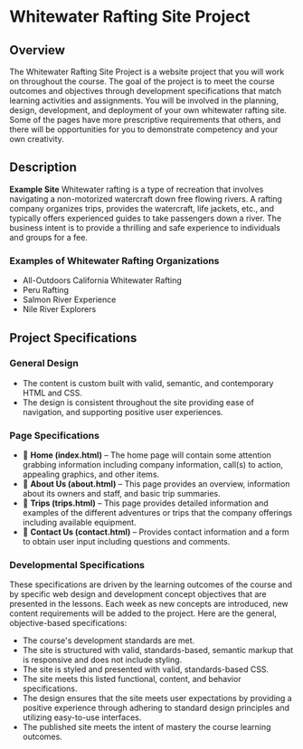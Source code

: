 # Whitewater Rafting Site Project

## Overview

The Whitewater Rafting Site Project is a website project that you will work on throughout the course. The goal of the project is to meet the course outcomes and objectives through development specifications that match learning activities and assignments. You will be involved in the planning, design, development, and deployment of your own whitewater rafting site. Some of the pages have more prescriptive requirements that others, and there will be opportunities for you to demonstrate competency and your own creativity.

## Description

**Example Site**
Whitewater rafting is a type of recreation that involves navigating a non-motorized watercraft down free flowing rivers. A rafting company organizes trips, provides the watercraft, life jackets, etc., and typically offers experienced guides to take passengers down a river. The business intent is to provide a thrilling and safe experience to individuals and groups for a fee.

### Examples of Whitewater Rafting Organizations

-   All-Outdoors California Whitewater Rafting
-   Peru Rafting
-   Salmon River Experience
-   Nile River Explorers

## Project Specifications

### General Design

-   The content is custom built with valid, semantic, and contemporary HTML and CSS.
-   The design is consistent throughout the site providing ease of navigation, and supporting positive user experiences.

### Page Specifications

-   📄 **Home (index.html)** – The home page will contain some attention grabbing information including company information, call(s) to action, appealing graphics, and other items.
-   📄 **About Us (about.html)** – This page provides an overview, information about its owners and staff, and basic trip summaries.
-   📄 **Trips (trips.html)** – This page provides detailed information and examples of the different adventures or trips that the company offerings including available equipment.
-   📄 **Contact Us (contact.html)** – Provides contact information and a form to obtain user input including questions and comments.

### Developmental Specifications

These specifications are driven by the learning outcomes of the course and by specific web design and development concept objectives that are presented in the lessons. Each week as new concepts are introduced, new content requirements will be added to the project. Here are the general, objective-based specifications:

-   The course's development standards are met.
-   The site is structured with valid, standards-based, semantic markup that is responsive and does not include styling.
-   The site is styled and presented with valid, standards-based CSS.
-   The site meets this listed functional, content, and behavior specifications.
-   The design ensures that the site meets user expectations by providing a positive experience through adhering to standard design principles and utilizing easy-to-use interfaces.
-   The published site meets the intent of mastery the course learning outcomes.
